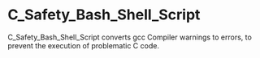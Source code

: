 # C_Safety_Bash_Shell_Script
C_Safety_Bash_Shell_Script converts gcc Compiler warnings to errors, to prevent the execution of problematic C code.
